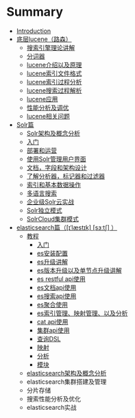 # Summary

* [Introduction](README.md)
* [底层lucene（路森）](di-ceng-lucene-ff08-lu-sen-ff09.md)
  * [搜索引擎理论讲解](di-ceng-lucene-ff08-lu-sen-ff09/sou-suo-yin-qing-li-lun-jiang-jie.md)
  * [分词器](di-ceng-lucene-ff08-lu-sen-ff09/fen-ci-qi.md)
  * [lucene介绍以及原理](di-ceng-lucene-ff08-lu-sen-ff09/lucenejie-shao-yi-ji-yuan-li.md)
  * [lucene索引文件格式](di-ceng-lucene-ff08-lu-sen-ff09/lucenesuo-yin-wen-jian-ge-shi.md)
  * [lucene索引过程分析](di-ceng-lucene-ff08-lu-sen-ff09/lucenejian-suo-guo-cheng-fen-xi.md)
  * [lucene搜索过程解析](di-ceng-lucene-ff08-lu-sen-ff09/lucenesou-suo-guo-cheng-jie-xi.md)
  * [lucene应用](di-ceng-lucene-ff08-lu-sen-ff09/luceneying-yong.md)
  * [性能分析及调优](di-ceng-lucene-ff08-lu-sen-ff09/xing-neng-fen-xi-ji-diao-you.md)
  * [lucene相关问题](di-ceng-lucene-ff08-lu-sen-ff09/lucenexiang-guan-wen-ti.md)
* [Solr篇](solrpian.md)
  * [Solr架构及概念分析](solrpian/solrjia-gou-ji-gai-nian-fen-xi.md)
  * [入门](solrpian/ru-men.md)
  * [部署和运营](solrpian/bu-shu-he-yun-ying.md)
  * [使用Solr管理用户界面](solrpian/shi-yong-solr-guan-li-yong-hu-jie-mian.md)
  * [文档，字段和架构设计](solrpian/wen-dang-ff0c-zi-duan-he-jia-gou-she-ji.md)
  * [了解分析器，标记器和过滤器](solrpian/le-jie-fen-xi-qi-ff0c-biao-ji-qi-he-guo-lv-qi.md)
  * [索引和基本数据操作](solrpian/suo-yin-de-jian-li-guo-cheng.md)
  * [多语言搜索](solrpian/duo-yu-yan-sou-suo.md)
  * [企业级Solr云实战](solrpian/qi-ye-ji-solr-yun-shi-zhan.md)
  * [Solr独立模式](solrpian/solrdu-li-mo-shi.md)
  * [SolrCloud集群模式](solrpian/solrji-qun-mo-shi.md)
* [elasticsearch篇（\[ɪˈlæstɪk\] \[sɜːtʃ\] ）](elasticsearchpian-ff085b-026a-02c8-l-ae-st-i-k-s-t.md)
  * [教程](elasticsearchpian-ff085b-026a-02c8-l-ae-st-i-k-s-t/jiao-cheng.md)
    * [入门](elasticsearchpian-ff085b-026a-02c8-l-ae-st-i-k-s-t/jiao-cheng/ru-men.md)
    * [es安装配置](elasticsearchpian-ff085b-026a-02c8-l-ae-st-i-k-s-t/jiao-cheng/esan-zhuang-pei-zhi.md)
    * [es升级讲解](elasticsearchpian-ff085b-026a-02c8-l-ae-st-i-k-s-t/jiao-cheng/essheng-ji-jiang-jie.md)
    * [es版本升级以及单节点升级讲解](elasticsearchpian-ff085b-026a-02c8-l-ae-st-i-k-s-t/jiao-cheng/esban-ben-sheng-ji-yi-ji-dan-jie-dian-sheng-ji-jiang-jie.md)
    * [es restful api使用](elasticsearchpian-ff085b-026a-02c8-l-ae-st-i-k-s-t/jiao-cheng/es-restful-apishi-yong.md)
    * [es文档api使用](elasticsearchpian-ff085b-026a-02c8-l-ae-st-i-k-s-t/jiao-cheng/es-wen-dang-api-shi-yong.md)
    * [es搜索api使用](elasticsearchpian-ff085b-026a-02c8-l-ae-st-i-k-s-t/jiao-cheng/essou-suo-api-shi-yong.md)
    * [es聚合使用](elasticsearchpian-ff085b-026a-02c8-l-ae-st-i-k-s-t/jiao-cheng/esju-he-shi-yong.md)
    * [es索引管理、映射管理、以及分析](elasticsearchpian-ff085b-026a-02c8-l-ae-st-i-k-s-t/jiao-cheng/essuo-yin-guan-li-3001-ying-she-guan-li-3001-yi-ji-fen-xi.md)
    * [cat api使用](elasticsearchpian-ff085b-026a-02c8-l-ae-st-i-k-s-t/jiao-cheng/cat-apishi-yong.md)
    * [集群api使用](elasticsearchpian-ff085b-026a-02c8-l-ae-st-i-k-s-t/jiao-cheng/ji-qun-api-shi-yong.md)
    * [查询DSL](elasticsearchpian-ff085b-026a-02c8-l-ae-st-i-k-s-t/jiao-cheng/cha-xun-dsl.md)
    * [映射](elasticsearchpian-ff085b-026a-02c8-l-ae-st-i-k-s-t/jiao-cheng/ying-she.md)
    * [分析](elasticsearchpian-ff085b-026a-02c8-l-ae-st-i-k-s-t/jiao-cheng/fen-xi.md)
    * [模块](elasticsearchpian-ff085b-026a-02c8-l-ae-st-i-k-s-t/jiao-cheng/mo-kuai.md)
  * [elasticsearch架构及概念分析](elasticsearchpian-ff085b-026a-02c8-l-ae-st-i-k-s-t/elasticsearchjia-gou-ji-gai-nian-fen-xi.md)
  * elasticsearch集群搭建及管理
  * 分片存储
  * 搜索性能分析及优化
  * elasticsearch实战

